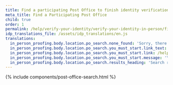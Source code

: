 ```yaml
---
title: Find a participating Post Office to finish identity verification
meta_title: Find a Participating Post Office
child: true
order: 1
permalink: /help/verify-your-identity/verify-your-identity-in-person/find-a-participating-post-office/
idp_translations_file: /assets/idp_translations/en.js
translations:
  in_person_proofing.body.location.po_search.none_found: 'Sorry, there are no participating Post Offices within 50 miles of %{address}'
  in_person_proofing.body.location.po_search.you_must_start.link_text: 'Learn more about verifying your identity in person.'
  in_person_proofing.body.location.po_search.you_must_start.link: /help/verify-your-identity/verify-your-identity-in-person/
  in_person_proofing.body.location.po_search.you_must_start.message: 'You must start this process on %{app_name} before going to the Post Office.'
  in_person_proofing.body.location.po_search.results_heading: 'Search results for Post Offices near you'
---
```


{% include components/post-office-search.html %}

